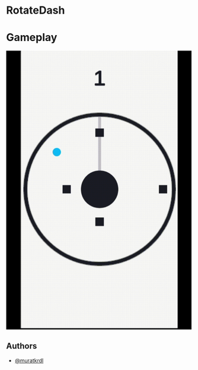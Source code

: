 
# RotateDash





# Gameplay

<img src="https://github.com/muratkrdl/RotateDash/blob/main/Gameplay.gif" width="500">


## Authors

- [@muratkrdl](https://github.com/muratkrdl)

